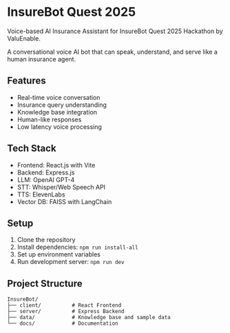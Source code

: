 # InsureBot Quest 2025

Voice-based AI Insurance Assistant for InsureBot Quest 2025 Hackathon by ValuEnable.

A conversational voice AI bot that can speak, understand, and serve like a human insurance agent.

## Features

- Real-time voice conversation
- Insurance query understanding
- Knowledge base integration
- Human-like responses
- Low latency voice processing

## Tech Stack

- Frontend: React.js with Vite
- Backend: Express.js
- LLM: OpenAI GPT-4
- STT: Whisper/Web Speech API
- TTS: ElevenLabs
- Vector DB: FAISS with LangChain

## Setup

1. Clone the repository
2. Install dependencies: `npm run install-all`
3. Set up environment variables
4. Run development server: `npm run dev`

## Project Structure

```
InsureBot/
├── client/          # React Frontend
├── server/          # Express Backend
├── data/            # Knowledge base and sample data
└── docs/            # Documentation
``` 